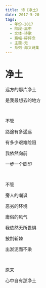 ```yaml
---
title: 诗《净土》
date: 2017-5-20
tags:
  - 年份-2017
  - 阶段-高中
  - 文体-诗歌
  - 篇幅-碎碎念
  - 主题-无
  - 系列-海义诗集
---
```


# 净土

远方的那片净土

是我最想去的地方

<br>

不管

路途有多遥远

有多少艰难险阻

我依然向前

一步一个脚印

<br>

不管

旁人的嘲讽

恶劣的环境

庸俗的风气

我依然无所畏惧

披荆斩棘

出淤泥而不染

<br>

原来

心中自有那净土
